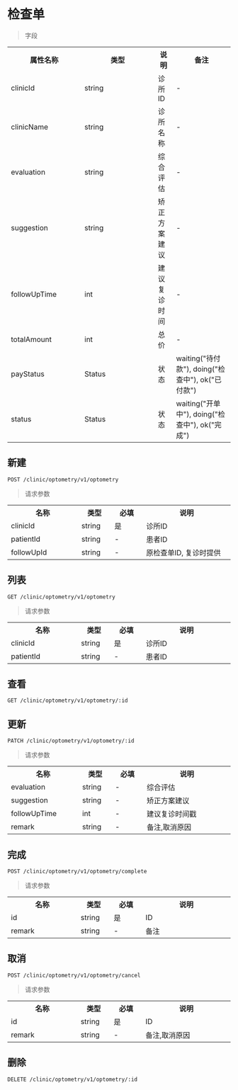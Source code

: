 # 检查单

> 字段

<table>
    <tr>
        <th style="width:150px;">属性名称</th>
        <th style="width:150px;">类型</th>
        <th>说明</th>
        <th>备注</th>
    </tr>
    <tr>
        <td>clinicId</td>
        <td>string</td>
        <td>诊所ID</td>
        <td>-</td>
    </tr>
    <tr>
        <td>clinicName</td>
        <td>string</td>
        <td>诊所名称</td>
        <td>-</td>
    </tr>
    <tr>
        <td>evaluation</td>
        <td>string</td>
        <td>综合评估</td>
        <td>-</td>
    </tr>
    <tr>
        <td>suggestion</td>
        <td>string</td>
        <td>矫正方案建议</td>
        <td>-</td>
    </tr>
    <tr>
        <td>followUpTime</td>
        <td>int</td>
        <td>建议复诊时间</td>
        <td>-</td>
    </tr>
    <tr>
        <td>totalAmount</td>
        <td>int</td>
        <td>总价</td>
        <td>-</td>
    </tr>
    <tr>
        <td>payStatus</td>
        <td>Status</td>
        <td>状态</td>
        <td>waiting("待付款"), doing("检查中"), ok("已付款")</td>
    </tr>
    <tr>
        <td>status</td>
        <td>Status</td>
        <td>状态</td>
        <td>waiting("开单中"), doing("检查中"), ok("完成")</td>
    </tr>
</table>


## 新建

```
POST /clinic/optometry/v1/optometry
```

>请求参数
<table>
    <tr>
        <th style="width:150px;">名称</th>
        <th style="width:60px;">类型</th>
        <th style="width:60px;">必填</th>
        <th style="width:200px;">说明</th>
    </tr>
    <tr>
        <td>clinicId</td>
        <td>string</td>
        <td>是</td>
        <td>诊所ID</td>
    </tr>
    <tr>
        <td>patientId</td>
        <td>string</td>
        <td>-</td>
        <td>患者ID</td>
    </tr>
    <tr>
        <td>followUpId</td>
        <td>string</td>
        <td>-</td>
        <td>原检查单ID, 复诊时提供</td>
    </tr>
</table>

## 列表

```
GET /clinic/optometry/v1/optometry
```

>请求参数
<table>
    <tr>
        <th style="width:150px;">名称</th>
        <th style="width:60px;">类型</th>
        <th style="width:60px;">必填</th>
        <th style="width:200px;">说明</th>
    </tr>
    <tr>
        <td>clinicId</td>
        <td>string</td>
        <td>是</td>
        <td>诊所ID</td>
    </tr>
    <tr>
        <td>patientId</td>
        <td>string</td>
        <td>-</td>
        <td>患者ID</td>
    </tr>
</table>

## 查看

```
GET /clinic/optometry/v1/optometry/:id
```

## 更新

```
PATCH /clinic/optometry/v1/optometry/:id
```

>请求参数
<table>
    <tr>
        <th style="width:150px;">名称</th>
        <th style="width:60px;">类型</th>
        <th style="width:60px;">必填</th>
        <th style="width:200px;">说明</th>
    </tr>
    <tr>
        <td>evaluation</td>
        <td>string</td>
        <td>-</td>
        <td>综合评估</td>
    </tr>
    <tr>
        <td>suggestion</td>
        <td>string</td>
        <td>-</td>
        <td>矫正方案建议</td>
    </tr>
    <tr>
        <td>followUpTime</td>
        <td>int</td>
        <td>-</td>
        <td>建议复诊时间戳</td>
    </tr>
    <tr>
        <td>remark</td>
        <td>string</td>
        <td>-</td>
        <td>备注,取消原因</td>
    </tr>
</table>

## 完成

```
POST /clinic/optometry/v1/optometry/complete
```

>请求参数
<table>
    <tr>
        <th style="width:150px;">名称</th>
        <th style="width:60px;">类型</th>
        <th style="width:60px;">必填</th>
        <th style="width:200px;">说明</th>
    </tr>
    <tr>
        <td>id</td>
        <td>string</td>
        <td>是</td>
        <td>ID</td>
    </tr>
    <tr>
        <td>remark</td>
        <td>string</td>
        <td>-</td>
        <td>备注</td>
    </tr>
</table>

## 取消

```
POST /clinic/optometry/v1/optometry/cancel
```

>请求参数
<table>
    <tr>
        <th style="width:150px;">名称</th>
        <th style="width:60px;">类型</th>
        <th style="width:60px;">必填</th>
        <th style="width:200px;">说明</th>
    </tr>
    <tr>
        <td>id</td>
        <td>string</td>
        <td>是</td>
        <td>ID</td>
    </tr>
    <tr>
        <td>remark</td>
        <td>string</td>
        <td>-</td>
        <td>备注,取消原因</td>
    </tr>
</table>

## 删除

```
DELETE /clinic/optometry/v1/optometry/:id
```
